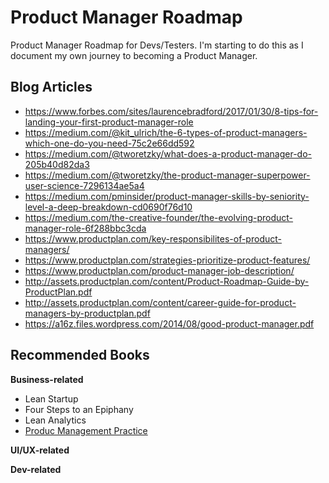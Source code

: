 # Product Manager Roadmap
Product Manager Roadmap for Devs/Testers. I'm starting to do this as I document my own journey to becoming a Product Manager.

## Blog Articles
* https://www.forbes.com/sites/laurencebradford/2017/01/30/8-tips-for-landing-your-first-product-manager-role
* https://medium.com/@kit_ulrich/the-6-types-of-product-managers-which-one-do-you-need-75c2e66dd592
* https://medium.com/@tworetzky/what-does-a-product-manager-do-205b40d82da3
* https://medium.com/@tworetzky/the-product-manager-superpower-user-science-7296134ae5a4
* https://medium.com/pminsider/product-manager-skills-by-seniority-level-a-deep-breakdown-cd0690f76d10
* https://medium.com/the-creative-founder/the-evolving-product-manager-role-6f288bbc3cda
* https://www.productplan.com/key-responsibilites-of-product-managers/
* https://www.productplan.com/strategies-prioritize-product-features/
* https://www.productplan.com/product-manager-job-description/
* http://assets.productplan.com/content/Product-Roadmap-Guide-by-ProductPlan.pdf
* http://assets.productplan.com/content/career-guide-for-product-managers-by-productplan.pdf
* https://a16z.files.wordpress.com/2014/08/good-product-manager.pdf

## Recommended Books
**Business-related**
* Lean Startup
* Four Steps to an Epiphany
* Lean Analytics
* [Produc Management Practice](https://www.amazon.com/Product-Management-Practice-Real-World-Connective/dp/1491982276/)

**UI/UX-related**

**Dev-related**
